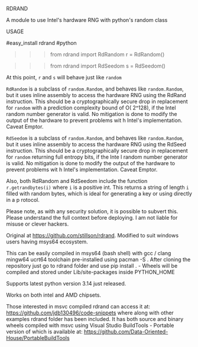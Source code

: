 RDRAND

A module to use Intel's hardware RNG with python's random class

USAGE

#easy_install rdrand
#python

>>>from rdrand import RdRandom
>>>r = RdRandom()

>>>from rdrand import RdSeedom
>>>s = RdSeedom()

At this point, ``r`` and ``s`` will behave just like ``random``

``RdRandom`` is a subclass of ``random.Random``, and behaves like ``random.Random``,
 but it uses inline assembly to access the hardware RNG using the RdRand instruction. This should be
a cryptographically secure drop in replacement for ``random`` with a prediction complexity bound of O(             2^128), if the Intel random number
generator is valid. No mitigation is done to modify the output of the hardware to prevent problems wit             h Intel's implementation. Caveat Emptor.

``RdSeedom`` is a subclass of ``random.Random``, and behaves like ``random.Random``,
 but it uses inline assembly to access the hardware RNG using the RdSeed instruction. This should be
a cryptographically secure drop in replacement for ``random`` returning full entropy bits, if the Inte             l random number
generator is valid. No mitigation is done to modify the output of the hardware to prevent problems wit             h Intel's implementation. Caveat Emptor.

Also, both RdRandom and RdSeedom include the function ``r.getrandbytes(i)`` where ``i`` is a positive              int. This returns a string
of length ``i`` filled with random bytes, which is ideal for generating a key or using directly in a p             rotocol.

Please note, as with any security solution, it is possible to subvert this. Please understand the full              context before deploying. I am not liable for misuse or clever hackers.

Original at https://github.com/stillson/rdrand. Modified to suit windows users having msys64 ecosystem. 

This can be easily compiled in msys64 (bash shell) with gcc / clang mingw64 ucrt64 toolchain pre-installed using pacman -S <Name of Toolchain>. After cloning the repository just go to rdrand folder and use pip install . - Wheels will be compiled and stored under Lib/site-packages inside PYTHON_HOME 

Supports latest python version 3.14 just released.

Works on both intel and AMD chipsets.

Those interested in msvc compiled rdrand can access it at: https://github.com/jdb130496/code-snippets where along with other examples rdrand folder has been included. It has both source and binary wheels compiled with msvc using Visual Studio BuildTools - Portable version of which is available at: https://github.com/Data-Oriented-House/PortableBuildTools  
